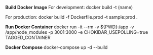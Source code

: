 **Build Docker Image**
For development:
docker build -t (name)

For production:
docker build -f Dockerfile.prod -t sample:prod .

**Run Docker Container**
docker run -it --rm -v ${PWD}:/app -v /app/node_modules -p 3001:3000 -e CHOKIDAR_USEPOLLING=true TAGGED_CONTAINER

**Docker Compose**
docker-compose up -d --build